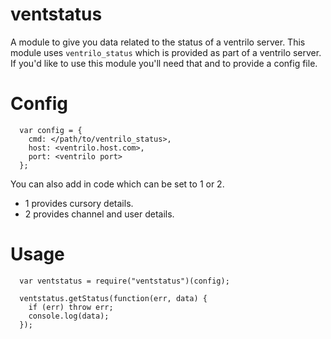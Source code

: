 ventstatus
=========

A module to give you data related to the status of a ventrilo server. This module uses `ventrilo_status` which is provided as part of a ventrilo server. If you'd like to use this module you'll need that and to provide a config file.


Config
=========

      var config = {
        cmd: </path/to/ventrilo_status>,
        host: <ventrilo.host.com>,
        port: <ventrilo port>
      };

You can also add in code which can be set to 1 or 2.

* 1 provides cursory details.
* 2 provides channel and user details.


Usage
=========

      var ventstatus = require("ventstatus")(config);
      
      ventstatus.getStatus(function(err, data) {
        if (err) throw err;
        console.log(data);
      });
